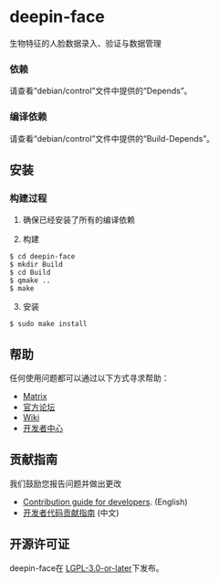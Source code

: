 # deepin-face

生物特征的人脸数据录入、验证与数据管理

### 依赖

请查看“debian/control”文件中提供的“Depends”。

### 编译依赖

请查看“debian/control”文件中提供的“Build-Depends”。

## 安装

### 构建过程

1. 确保已经安装了所有的编译依赖

2. 构建
```
$ cd deepin-face
$ mkdir Build
$ cd Build
$ qmake ..
$ make
```

3. 安装
```
$ sudo make install
```

## 帮助

任何使用问题都可以通过以下方式寻求帮助：

* [Matrix](https://matrix.to/#/#deepin-community:matrix.org)
* [官方论坛](https://bbs.deepin.org/)
* [Wiki](https://wiki.deepin.org/)
* [开发者中心](https://github.com/linuxdeepin/developer-center/issues) 

## 贡献指南

我们鼓励您报告问题并做出更改

* [Contribution guide for developers](https://github.com/linuxdeepin/developer-center/wiki/Contribution-Guidelines-for-Developers-en). (English)
* [开发者代码贡献指南](https://github.com/linuxdeepin/developer-center/wiki/Contribution-Guidelines-for-Developers) (中文)

## 开源许可证

deepin-face在 [LGPL-3.0-or-later](LICENSE)下发布。
